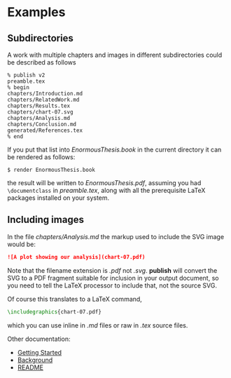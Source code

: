Examples
========

Subdirectories
--------------

A work with multiple chapters and images in different subdirectories could be
described as follows

```
% publish v2
preamble.tex
% begin
chapters/Introduction.md
chapters/RelatedWork.md
chapters/Results.tex
chapters/chart-07.svg
chapters/Analysis.md
chapters/Conclusion.md
generated/References.tex
% end
```

If you put that list into _EnormousThesis.book_ in the current directory it
can be rendered as follows:

```
$ render EnormousThesis.book
```

the result will be written to _EnormousThesis.pdf_, assuming you had
`\documentclass` in _preamble.tex_, along with all the prerequisite LaTeX
packages installed on your system.

Including images
----------------

In the file _chapters/Analysis.md_ the markup used to include the SVG
image would be:

```markdown
![A plot showing our analysis](chart-07.pdf)
```

Note that the filename extension is _.pdf_ not _.svg_. **publish** will
convert the SVG to a PDF fragment suitable for inclusion in your output
document, so you need to tell the LaTeX processor to include that, not the
source SVG.

Of course this translates to a LaTeX command,

```latex
\includegraphics{chart-07.pdf}
```

which you can use inline in _.md_ files or raw in _.tex_ source files.

Other documentation:

-   [Getting Started](Tutorial.md)
-   [Background](Background.md)
-   [README](../README.md)
